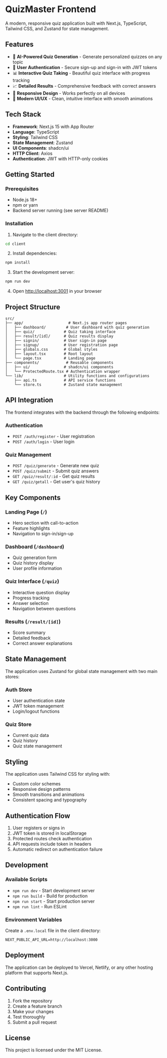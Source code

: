 # QuizMaster Frontend

A modern, responsive quiz application built with Next.js, TypeScript, Tailwind CSS, and Zustand for state management.

## Features

- 🎯 **AI-Powered Quiz Generation** - Generate personalized quizzes on any topic
- 🔐 **User Authentication** - Secure sign-up and sign-in with JWT tokens
- 📊 **Interactive Quiz Taking** - Beautiful quiz interface with progress tracking
- 📈 **Detailed Results** - Comprehensive feedback with correct answers
- 📱 **Responsive Design** - Works perfectly on all devices
- 🎨 **Modern UI/UX** - Clean, intuitive interface with smooth animations

## Tech Stack

- **Framework**: Next.js 15 with App Router
- **Language**: TypeScript
- **Styling**: Tailwind CSS
- **State Management**: Zustand
- **UI Components**: shadcn/ui
- **HTTP Client**: Axios
- **Authentication**: JWT with HTTP-only cookies

## Getting Started

### Prerequisites

- Node.js 18+ 
- npm or yarn
- Backend server running (see server README)

### Installation

1. Navigate to the client directory:
```bash
cd client
```

2. Install dependencies:
```bash
npm install
```

3. Start the development server:
```bash
npm run dev
```

4. Open [http://localhost:3001](http://localhost:3001) in your browser

## Project Structure

```
src/
├── app/                    # Next.js app router pages
│   ├── dashboard/         # User dashboard with quiz generation
│   ├── quiz/             # Quiz taking interface
│   ├── result/[id]/      # Quiz results display
│   ├── signin/           # User sign-in page
│   ├── signup/           # User registration page
│   ├── globals.css       # Global styles
│   ├── layout.tsx        # Root layout
│   └── page.tsx          # Landing page
├── components/            # Reusable components
│   ├── ui/               # shadcn/ui components
│   └── ProtectedRoute.tsx # Authentication wrapper
└── lib/                  # Utility functions and configurations
    ├── api.ts            # API service functions
    └── store.ts          # Zustand state management
```

## API Integration

The frontend integrates with the backend through the following endpoints:

### Authentication
- `POST /auth/register` - User registration
- `POST /auth/login` - User login

### Quiz Management
- `POST /quiz/generate` - Generate new quiz
- `POST /quiz/submit` - Submit quiz answers
- `GET /quiz/result/:id` - Get quiz results
- `GET /quiz/getall` - Get user's quiz history

## Key Components

### Landing Page (`/`)
- Hero section with call-to-action
- Feature highlights
- Navigation to sign-in/sign-up

### Dashboard (`/dashboard`)
- Quiz generation form
- Quiz history display
- User profile information

### Quiz Interface (`/quiz`)
- Interactive question display
- Progress tracking
- Answer selection
- Navigation between questions

### Results (`/result/[id]`)
- Score summary
- Detailed feedback
- Correct answer explanations

## State Management

The application uses Zustand for global state management with two main stores:

### Auth Store
- User authentication state
- JWT token management
- Login/logout functions

### Quiz Store
- Current quiz data
- Quiz history
- Quiz state management

## Styling

The application uses Tailwind CSS for styling with:
- Custom color schemes
- Responsive design patterns
- Smooth transitions and animations
- Consistent spacing and typography

## Authentication Flow

1. User registers or signs in
2. JWT token is stored in localStorage
3. Protected routes check authentication
4. API requests include token in headers
5. Automatic redirect on authentication failure

## Development

### Available Scripts

- `npm run dev` - Start development server
- `npm run build` - Build for production
- `npm run start` - Start production server
- `npm run lint` - Run ESLint

### Environment Variables

Create a `.env.local` file in the client directory:

```env
NEXT_PUBLIC_API_URL=http://localhost:3000
```

## Deployment

The application can be deployed to Vercel, Netlify, or any other hosting platform that supports Next.js.

## Contributing

1. Fork the repository
2. Create a feature branch
3. Make your changes
4. Test thoroughly
5. Submit a pull request

## License

This project is licensed under the MIT License.
